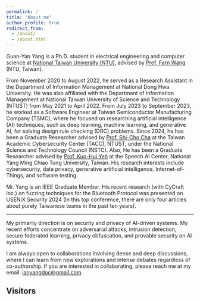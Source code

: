 ```yaml
---
permalink: /
title: "About me"
author_profile: true
redirect_from:
  - /about/
  - /about.html
---
```


<!-- > [My publication list](https://scholar.google.com/citations?user=R1mNI8QAAAAJ&hl=en) -->

Guan-Yan Yang is a Ph.D. student in electrical engineering and computer science at [National Taiwan University (NTU)](https://www.ntu.edu.tw/english/), advised by [Prof. Farn Wang](https://cc.ee.ntu.edu.tw/~farn/) (NTU, Taiwan).

From November 2020 to August 2022, he served as a Research Assistant in the Department of Information Management at National Dong Hwa University. He was also affiliated with the Department of Information Management at National Taiwan University of Science and Technology (NTUST) from May 2021 to April 2022. From July 2023 to September 2023, he worked as a Software Engineer at Taiwan Semiconductor Manufacturing Company (TSMC), where he focused on researching artificial intelligence (AI) techniques, such as deep learning, machine learning, and generative AI, for solving design rule checking (DRC) problems. Since 2024, he has been a Graduate Researcher advised by [Prof. Shi-Cho Cha](https://www.cs.ntust.edu.tw/p/405-1102-106269,c10961.php) at the Taiwan Academic Cybersecurity Center (TACC), NTUST, under the National Science and Technology Council (NSTC). Also, He has been a Graduate Researcher advised by [Prof. Kuo-Hui Yeh](https://scholar.google.com.tw/citations?user=nLG4OMAAAAAJ&hl=zh-TW) at the Speech AI Center, National Yang Ming Chiao Tung University, Taiwan. His research interests include cybersecurity, data privacy, generative artificial intelligence, Internet-of-Things, and software testing.

Mr. Yang is an IEEE Graduate Member. 
His recent research (with CyCraft Inc.) on fuzzing techniques for the Bluetooth Protocol was presented on USENIX Security 2024 (In this top conference, there are only four articles about purely Taiwanese teams in the past ten years).

<!-- (My [Curriculum Vitae]()) -->

---

My primarily direction is on security and privacy of AI-driven systems. My recent efforts concentrate on adversarial attacks, intrusion detection, secure federated learning, privacy obfuscation, and provable security on AI systems.

I am always open to collaborations involving dense and deep discussions, where I can learn from new explorations and intense debates regardless of co-authorship.
If you are interested in collaborating, please reach me at my email: [ianyangdoc@gmail.com](mailto:ianyangdoc@gmail.com).


## Visitors

<br>
<script type="text/javascript" id="clstr_globe" src="//clustrmaps.com/globe.js?d=JbSHTtGE3GD1BUYExmhe9kfiyfxHKYRmkL8s4_oNn9M&w=200"></script>